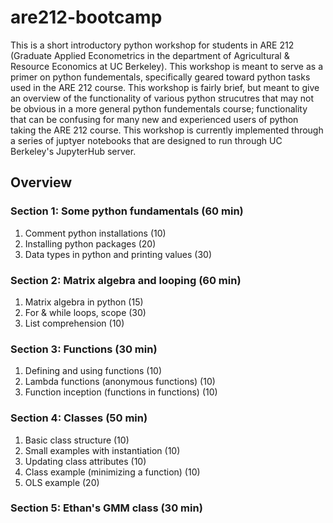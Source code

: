# are212-bootcamp

This is a short introductory python workshop for students in ARE 212 (Graduate Applied Econometrics in the department of Agricultural & Resource Economics at UC Berkeley). This workshop is meant to serve as a primer on python fundementals, specifically geared toward python tasks used in the ARE 212 course. This workshop is fairly brief, but meant to give an overview of the functionality of various python strucutres that may not be obvious in a more general python fundementals course; functionality that can be confusing for many new and experienced users of python taking the ARE 212 course. This workshop is currently implemented through a series of juptyer notebooks that are designed to run through UC Berkeley's JupyterHub server.

## Overview
### Section 1: Some python fundamentals (60 min)
1. Comment python installations (10)
2. Installing python packages (20)
3. Data types in python and printing values (30)

### Section 2: Matrix algebra and looping (60 min)
1. Matrix algebra in python (15)
2. For & while loops, scope (30)
3. List comprehension (10)

### Section 3: Functions (30 min)
1. Defining and using functions (10)
2. Lambda functions (anonymous functions) (10)
3. Function inception (functions in functions) (10)

### Section 4: Classes (50 min)
1. Basic class structure (10)
2. Small examples with instantiation (10)
3. Updating class attributes (10)
4. Class example (minimizing a function) (10)
5. OLS example (20)

### Section 5: Ethan's GMM class (30 min)




